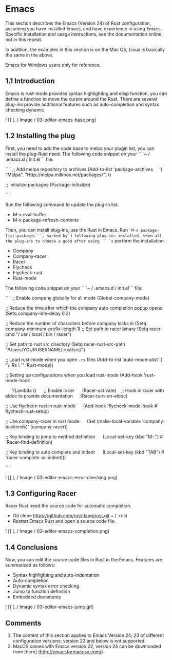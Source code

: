# Emacs

This section describes the Emacs (Version 24) of Rust configuration, assuming you have installed Emacs, and have experience in using Emacs. Specific installation and usage instructions, see the documentation online, not in this repeat.

In addition, the examples in this section is on the Mac OS, Linux is basically the same in the above.

Emacs for Windows users only for reference.

## 1.1 Introduction

Emacs is rust-mode provides syntax highlighting and elisp function, you can define a function to move the cursor around the Rust. There are several plug-ins provide additional features such as auto-completion and syntax checking dynamic.

! [] (../ Image / 03-editor-emacs-base.png)

## 1.2 Installing the plug

First, you need to add the code base to melpa your plugin list, you can install the plug-Rust need. The following code snippet on your `` `~ / .emacs.d / init.el``` file.

`` `
;; Add melpa repository to archives
(Add-to-list 'package-archives
    '( "Melpa". "Http://melpa.milkbox.net/packages/") t)

;; Initialize packages
(Package-initialize)

`` `

Run the following command to update the plug-in list.

- M-x eval-buffer
- M-x package-refresh-contents

Then, you can install plug-ins, use the Rust in Emacs. Run `` `M-x package-list-packages```, marked by` `` i``` following plug-ins installed, when all the plug-ins to choose a good after using `` `x``` perform the installation.

- Company
- Company-racer
- Racer
- Flycheck
- Flycheck-rust
- Rust-mode

The following code snippet on your `` `~ / .emacs.d / init.el``` file:

`` `
;; Enable company globally for all mode
(Global-company-mode)

;; Reduce the time after which the company auto completion popup opens
(Setq company-idle-delay 0.2)

;; Reduce the number of characters before company kicks in
(Setq company-minimum-prefix-length 1)
;; Set path to racer binary
(Setq racer-cmd "/ usr / local / bin / racer")

;; Set path to rust src directory
(Setq racer-rust-src-path "/Users/YOURUSERNAME/.rust/src/")

;; Load rust-mode when you open `.rs` files
(Add-to-list 'auto-mode-alist' ( "\\. Rs \\ '". Rust-mode))

;; Setting up configurations when you load rust-mode
(Add-hook 'rust-mode-hook

     '(Lambda ()
     ;; Enable racer
     (Racer-activate)
  
;; Hook in racer with eldoc to provide documentation
     (Racer-turn-on-eldoc)

;; Use flycheck-rust in rust-mode
     (Add-hook 'flycheck-mode-hook #' flycheck-rust-setup)

;; Use company-racer in rust mode
     (Set (make-local-variable 'company-backends)' (company-racer))

;; Key binding to jump to method definition
     (Local-set-key (kbd "M-.") # 'Racer-find-definition)

;; Key binding to auto complete and indent
     (Local-set-key (kbd "TAB") # 'racer-complete-or-indent)))

`` `

! [] (../ Image / 03-editor-emacs-error-checking.png)

## 1.3 Configuring Racer

Racer Rust need the source code for automatic completion.

- Git clone https://github.com/rust-lang/rust.git ~ / .rust
- Restart Emacs Rust and open a source code file.

! [] (../ Image / 03-editor-emacs-completion.png)

## 1.4 Conclusions

Now, you can edit the source code files in Rust in the Emacs. Features are summarized as follows:

- Syntax highlighting and auto-indentation
- Auto-completion
- Dynamic syntax error checking
- Jump to function definition
- Embedded documents

! [] (../ Image / 03-editor-emacs-jump.gif)

## Comments

1. The content of this section applies to Emacs Version 24; 23 of different configuration versions; version 22 and below is not supported.
2. MacOS comes with Emacs version 22, version 24 can be downloaded from [here] (http://emacsformacosx.com/).
